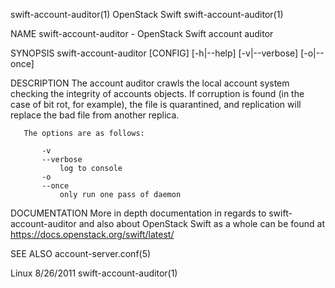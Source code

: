 swift-account-auditor(1)                                                                       OpenStack Swift                                                                       swift-account-auditor(1)



NAME
       swift-account-auditor - OpenStack Swift account auditor


SYNOPSIS
       swift-account-auditor [CONFIG] [-h|--help] [-v|--verbose] [-o|--once]


DESCRIPTION
       The account auditor crawls the local account system checking the integrity of accounts objects. If corruption is found (in the case of bit rot, for example), the file is quarantined, and replication
       will replace the bad file from another replica.

       The options are as follows:

           -v
           --verbose
               log to console
           -o
           --once
               only run one pass of daemon


DOCUMENTATION
       More in depth documentation in regards to swift-account-auditor and also about OpenStack Swift as a whole can be found at https://docs.openstack.org/swift/latest/


SEE ALSO
       account-server.conf(5)



Linux                                                                                             8/26/2011                                                                          swift-account-auditor(1)
